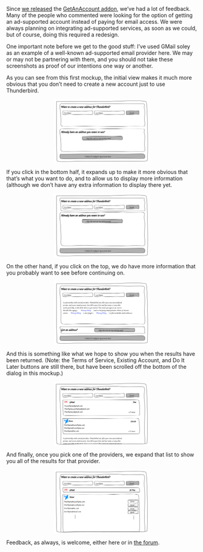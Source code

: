 <!--
.. title: New GetAnAccount UI.
.. date: 2011-03-31 21:41:40
.. author: Blake Winton
.. tags: getanaccount, mozilla, thunderbird
-->

Since [we released](
http://mozillalabs.com/messaging/2010/12/14/get-an-account/) the
[GetAnAccount addon](
https://addons.mozilla.org/en-US/thunderbird/addon/get-an-account/), we’ve
had a lot of feedback.  Many of the people who commented were looking for
the option of getting an ad-supported account instead of paying for email
access.  We were always planning on integrating ad-supported services, as
soon as we could, but of course, doing this required a redesign.

One important note before we get to the good stuff: I’ve used GMail soley
as an example of a well-known ad-supported email provider here.  We may or
may not be partnering with them, and you should not take these screenshots
as proof of our intentions one way or another.

As you can see from this first mockup, the initial view makes it much more
obvious that you don’t need to create a new account just to use
Thunderbird.

<center><a href="/images/blake/GetAnAccount/01-Initial_View.svg"><img
   src="/images/blake/GetAnAccount/01-Initial_View.svg"
   title="Initial View" alt="Initial View"
   width="50%" align="center"/></a></center>

If you click in the bottom half, it expands up to make it more obvious that
that’s what you want to do, and to allow us to display more information
(although we don’t have any extra information to display there yet.

<center><a href="/images/blake/GetAnAccount/02-Click_on_Bottom.svg"><img
   src="/images/blake/GetAnAccount/02-Click_on_Bottom.svg"
   title="Click on Bottom" alt="Existing Address"
   width="50%" align="center"/></a></center>

On the other hand, if you click on the top, we do have more information
that you probably want to see before continuing on.

<center><a href="/images/blake/GetAnAccount/03-Click_on_Top.svg"><img
   src="/images/blake/GetAnAccount/03-Click_on_Top.svg"
   title="Click on Top" alt="New Address"
   width="50%" align="center"/></a></center>

And this is something like what we hope to show you when the results have
been returned.  (Note: the Terms of Service, Existing Account, and Do It
Later buttons are still there, but have been scrolled off the bottom of
the dialog in this mockup.)

<center><a href="/images/blake/GetAnAccount/04-Searched.svg"><img
   src="/images/blake/GetAnAccount/04-Searched.svg"
   title="Search Results" alt="Search Results"
   width="50%" align="center"/></a></center>

And finally, once you pick one of the providers, we expand that list to
show you all of the results for that provider.

<center><a href="/images/blake/GetAnAccount/05-Chosen.svg"><img
   src="/images/blake/GetAnAccount/05-Chosen.svg"
   title="Choose a Provider" alt="Provider Chosen"
   width="50%" align="center"/></a></center>

Feedback, as always, is welcome, either here or in [the forum](
http://groups.google.com/group/mozilla-labs).

